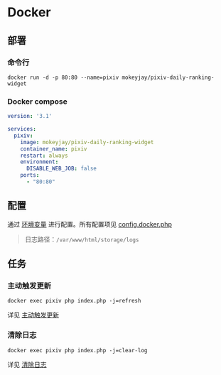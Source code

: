 # Docker
## 部署
### 命令行
```shell
docker run -d -p 80:80 --name=pixiv mokeyjay/pixiv-daily-ranking-widget
```

### Docker compose
```yaml
version: '3.1'

services:
  pixiv:
    image: mokeyjay/pixiv-daily-ranking-widget
    container_name: pixiv
    restart: always
    environment:
      DISABLE_WEB_JOB: false
    ports:
      - "80:80"
```

## 配置
通过 [环境变量](https://docs.docker.com/compose/compose-file/#environment) 进行配置。所有配置项见 [config.docker.php](https://github.com/mokeyjay/Pixiv-daily-ranking-widget/blob/master/doc/config.docker.php)

> 日志路径：`/var/www/html/storage/logs`

## 任务
### 主动触发更新
```shell
docker exec pixiv php index.php -j=refresh
```
详见 [主动触发更新](https://github.com/mokeyjay/Pixiv-daily-ranking-widget/blob/master/doc/deploy.md)

### 清除日志
```shell
docker exec pixiv php index.php -j=clear-log
```
详见 [清除日志](https://github.com/mokeyjay/Pixiv-daily-ranking-widget/blob/master/doc/deploy.md)